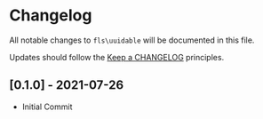 # Changelog

All notable changes to `fls\uuidable` will be documented in this file.

Updates should follow the [Keep a CHANGELOG](http://keepachangelog.com/) principles.

## [0.1.0] - 2021-07-26

- Initial Commit
